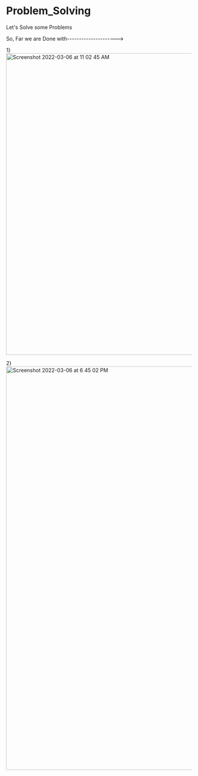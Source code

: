 # Problem_Solving
Let's Solve some Problems

So, Far we are Done with--------------------->

1}
<img width="818" alt="Screenshot 2022-03-06 at 11 02 45 AM" src="https://user-images.githubusercontent.com/99118678/157009240-f9f2a928-dc2e-448b-9bd1-5646cf631023.png">


2} 
<img width="1094" alt="Screenshot 2022-03-06 at 6 45 02 PM" src="https://user-images.githubusercontent.com/99118678/157009286-4c18d09a-d027-4739-a90c-61169c5630f4.png">
